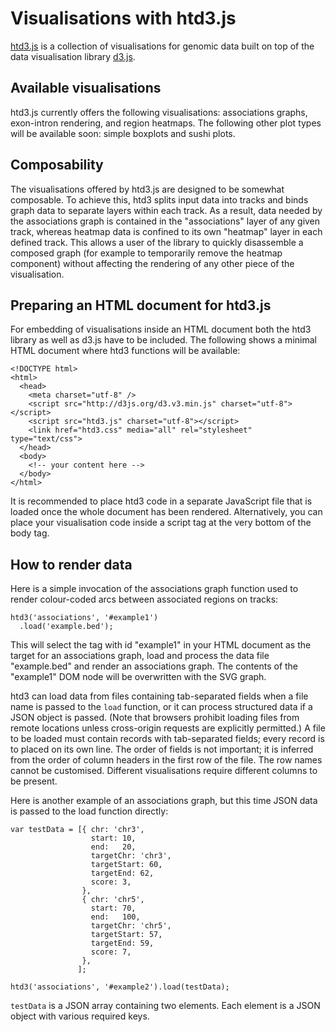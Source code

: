 # Visualisations with htd3.js

[htd3.js](https://github.com/BIMSBbioinfo/htd3) is a collection of
visualisations for genomic data built on top of the data visualisation
library [d3.js](http://d3js.org).


## Available visualisations

htd3.js currently offers the following visualisations: associations
graphs, exon-intron rendering, and region heatmaps.  The following
other plot types will be available soon: simple boxplots and sushi
plots.


## Composability

The visualisations offered by htd3.js are designed to be somewhat
composable.  To achieve this, htd3 splits input data into tracks and
binds graph data to separate layers within each track.  As a result,
data needed by the associations graph is contained in the
"associations" layer of any given track, whereas heatmap data is
confined to its own "heatmap" layer in each defined track.  This
allows a user of the library to quickly disassemble a composed graph
(for example to temporarily remove the heatmap component) without
affecting the rendering of any other piece of the visualisation.


## Preparing an HTML document for htd3.js

For embedding of visualisations inside an HTML document both the htd3
library as well as d3.js have to be included.  The following shows a
minimal HTML document where htd3 functions will be available:

    <!DOCTYPE html>
    <html>
      <head>
        <meta charset="utf-8" />
        <script src="http://d3js.org/d3.v3.min.js" charset="utf-8"></script>
        <script src="htd3.js" charset="utf-8"></script>
        <link href="htd3.css" media="all" rel="stylesheet" type="text/css">
      </head>
      <body>
        <!-- your content here -->
      </body>
    </html>

It is recommended to place htd3 code in a separate JavaScript file
that is loaded once the whole document has been rendered.
Alternatively, you can place your visualisation code inside a script
tag at the very bottom of the body tag.


## How to render data

Here is a simple invocation of the associations graph function used to
render colour-coded arcs between associated regions on tracks:

    htd3('associations', '#example1')
      .load('example.bed');

This will select the tag with id "example1" in your HTML document as
the target for an associations graph, load and process the data file
"example.bed" and render an associations graph.  The contents of
the "example1" DOM node will be overwritten with the SVG graph.

htd3 can load data from files containing tab-separated fields when a
file name is passed to the `load` function, or it can process
structured data if a JSON object is passed.  (Note that browsers
prohibit loading files from remote locations unless cross-origin
requests are explicitly permitted.)  A file to be loaded must contain
records with tab-separated fields; every record is to placed on its
own line.  The order of fields is not important; it is inferred from
the order of column headers in the first row of the file.  The row
names cannot be customised.  Different visualisations require
different columns to be present.

Here is another example of an associations graph, but this time JSON
data is passed to the load function directly:

    var testData = [{ chr: 'chr3',
                      start: 10,
                      end:   20,
                      targetChr: 'chr3',
                      targetStart: 60,
                      targetEnd: 62,
                      score: 3,
                    },
                    { chr: 'chr5',
                      start: 70,
                      end:   100,
                      targetChr: 'chr5',
                      targetStart: 57,
                      targetEnd: 59,
                      score: 7,
                    },
                   ];

    htd3('associations', '#example2').load(testData);

`testData` is a JSON array containing two elements.  Each element is a
JSON object with various required keys.
